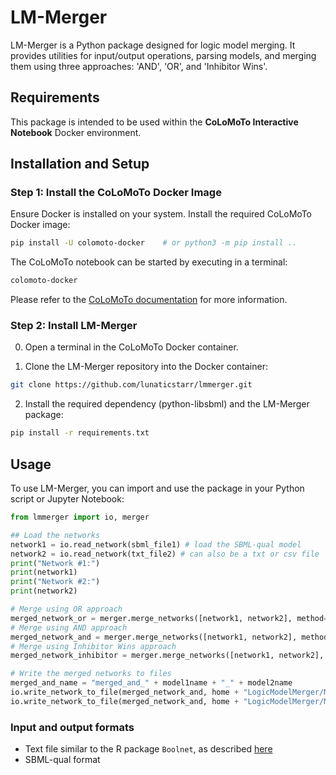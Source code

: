 # LM-Merger

LM-Merger is a Python package designed for logic model merging. It provides utilities for input/output operations, parsing models, and merging them using three approaches: 'AND', 'OR', and 'Inhibitor Wins'.

## Requirements

This package is intended to be used within the **CoLoMoTo Interactive Notebook** Docker environment.

## Installation and Setup

### Step 1: Install the CoLoMoTo Docker Image
Ensure Docker is installed on your system. Install the required CoLoMoTo Docker image:

```bash
pip install -U colomoto-docker    # or python3 -m pip install ..
```
The CoLoMoTo notebook can be started by executing in a terminal:

```bash
colomoto-docker
```
Please refer to the [CoLoMoTo documentation](https://colomoto.github.io/colomoto-docker) for more information.

### Step 2: Install LM-Merger
0. Open a terminal in the CoLoMoTo Docker container.

1. Clone the LM-Merger repository into the Docker container:
```bash
git clone https://github.com/lunaticstarr/lmmerger.git
```

2. Install the required dependency (python-libsbml) and the LM-Merger package:
```bash
pip install -r requirements.txt
```

## Usage

To use LM-Merger, you can import and use the package in your Python script or Jupyter Notebook:

```python
from lmmerger import io, merger

## Load the networks
network1 = io.read_network(sbml_file1) # load the SBML-qual model
network2 = io.read_network(txt_file2) # can also be a txt or csv file
print("Network #1:")
print(network1)
print("Network #2:")
print(network2)

# Merge using OR approach
merged_network_or = merger.merge_networks([network1, network2], method="OR")
# Merge using AND approach
merged_network_and = merger.merge_networks([network1, network2], method="AND")
# Merge using Inhibitor Wins approach
merged_network_inhibitor = merger.merge_networks([network1, network2], method="Inhibitor Wins")

# Write the merged networks to files
merged_and_name = "merged_and_" + model1name + "_" + model2name
io.write_network_to_file(merged_network_and, home + "LogicModelMerger/Models/" + merged_and_name, format="text") # write to txt file
io.write_network_to_file(merged_network_and, home + "LogicModelMerger/Models/" + merged_and_name, format="sbml") # write to SBML-qual file

```

### Input and output formats
- Text file similar to the R package `Boolnet`, as described [here](https://rdrr.io/cran/BoolNet/man/loadNetwork.html)
- SBML-qual format
